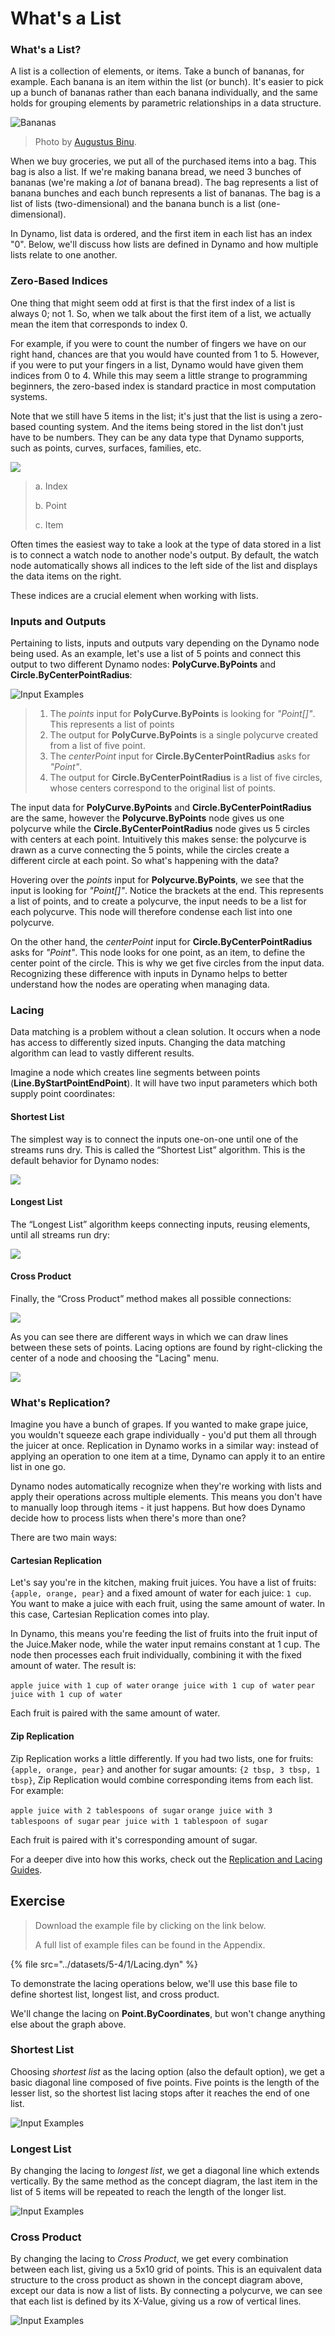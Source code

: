 # What's a List

### What's a List?

A list is a collection of elements, or items. Take a bunch of bananas, for example. Each banana is an item within the list (or bunch). It's easier to pick up a bunch of bananas rather than each banana individually, and the same holds for grouping elements by parametric relationships in a data structure.

![Bananas](../images/5-4/1/Bananas\_white\_background\_DS.jpg)

> Photo by [Augustus Binu](https://commons.wikimedia.org/wiki/File:Bananas\_white\_background\_DS.jpg?fastcci\_from=11404890\&c1=11404890\&d1=15\&s=200\&a=list).

When we buy groceries, we put all of the purchased items into a bag. This bag is also a list. If we're making banana bread, we need 3 bunches of bananas (we're making a _lot_ of banana bread). The bag represents a list of banana bunches and each bunch represents a list of bananas. The bag is a list of lists (two-dimensional) and the banana bunch is a list (one-dimensional).

In Dynamo, list data is ordered, and the first item in each list has an index "0". Below, we'll discuss how lists are defined in Dynamo and how multiple lists relate to one another.

### Zero-Based Indices

One thing that might seem odd at first is that the first index of a list is always 0; not 1. So, when we talk about the first item of a list, we actually mean the item that corresponds to index 0.

For example, if you were to count the number of fingers we have on our right hand, chances are that you would have counted from 1 to 5. However, if you were to put your fingers in a list, Dynamo would have given them indices from 0 to 4. While this may seem a little strange to programming beginners, the zero-based index is standard practice in most computation systems.

Note that we still have 5 items in the list; it's just that the list is using a zero-based counting system. And the items being stored in the list don't just have to be numbers. They can be any data type that Dynamo supports, such as points, curves, surfaces, families, etc.

![](../images/5-4/1/what'salist-zerobasedindices.jpg)

> a. Index
>
> b. Point
>
> c. Item

Often times the easiest way to take a look at the type of data stored in a list is to connect a watch node to another node's output. By default, the watch node automatically shows all indices to the left side of the list and displays the data items on the right.

These indices are a crucial element when working with lists.

### Inputs and Outputs

Pertaining to lists, inputs and outputs vary depending on the Dynamo node being used. As an example, let's use a list of 5 points and connect this output to two different Dynamo nodes: **PolyCurve.ByPoints** and **Circle.ByCenterPointRadius**:

![Input Examples](../images/5-4/1/what'salist-inputsandoutputs.jpg)

> 1. The _points_ input for **PolyCurve.ByPoints** is looking for _"Point\[]"_. This represents a list of points
> 2. The output for **PolyCurve.ByPoints** is a single polycurve created from a list of five point.
> 3. The _centerPoint_ input for **Circle.ByCenterPointRadius** asks for _"Point"_.
> 4. The output for **Circle.ByCenterPointRadius** is a list of five circles, whose centers correspond to the original list of points.

The input data for **PolyCurve.ByPoints** and **Circle.ByCenterPointRadius** are the same, however the **Polycurve.ByPoints** node gives us one polycurve while the **Circle.ByCenterPointRadius** node gives us 5 circles with centers at each point. Intuitively this makes sense: the polycurve is drawn as a curve connecting the 5 points, while the circles create a different circle at each point. So what's happening with the data?

Hovering over the _points_ input for **Polycurve.ByPoints**, we see that the input is looking for _"Point\[]"_. Notice the brackets at the end. This represents a list of points, and to create a polycurve, the input needs to be a list for each polycurve. This node will therefore condense each list into one polycurve.

On the other hand, the _centerPoint_ input for **Circle.ByCenterPointRadius** asks for _"Point"_. This node looks for one point, as an item, to define the center point of the circle. This is why we get five circles from the input data. Recognizing these difference with inputs in Dynamo helps to better understand how the nodes are operating when managing data.

### Lacing

Data matching is a problem without a clean solution. It occurs when a node has access to differently sized inputs. Changing the data matching algorithm can lead to vastly different results.

Imagine a node which creates line segments between points (**Line.ByStartPointEndPoint**). It will have two input parameters which both supply point coordinates:

#### Shortest List

The simplest way is to connect the inputs one-on-one until one of the streams runs dry. This is called the “Shortest List” algorithm. This is the default behavior for Dynamo nodes:

![](../images/5-4/1/what'salist-lacing-shortest.jpg)

#### Longest List

The “Longest List” algorithm keeps connecting inputs, reusing elements, until all streams run dry:

![](../images/5-4/1/what'salist-lacing-longest.jpg)

#### Cross Product

Finally, the “Cross Product” method makes all possible connections:

![](../images/5-4/1/what'salist-lacing-cross.jpg)

As you can see there are different ways in which we can draw lines between these sets of points. Lacing options are found by right-clicking the center of a node and choosing the "Lacing" menu.

![](../images/5-4/1/what'salist-rightclicklacingopt.jpg)

### What's Replication?

Imagine you have a bunch of grapes. If you wanted to make grape juice, you wouldn't squeeze each grape individually - you'd put them all through the juicer at once. Replication in Dynamo works in a similar way: instead of applying an operation to one item at a time, Dynamo can apply it to an entire list in one go.

Dynamo nodes automatically recognize when they're working with lists and apply their operations across multiple elements. This means you don't have to manually loop through items - it just happens. But how does Dynamo decide how to process lists when there's more than one?

There are two main ways:

#### Cartesian Replication
Let's say you're in the kitchen, making fruit juices. You have a list of fruits: `{apple, orange, pear}` and a fixed amount of water for each juice: `1 cup`. You want to make a juice with each fruit, using the same amount of water. In this case, Cartesian Replication comes into play.

In Dynamo, this means you're feeding the list of fruits into the fruit input of the Juice.Maker node, while the water input remains constant at 1 cup. The node then processes each fruit individually, combining it with the fixed amount of water. The result is:

`apple juice with 1 cup of water`
`orange juice with 1 cup of water`
`pear juice with 1 cup of water`

Each fruit is paired with the same amount of water.

#### Zip Replication
Zip Replication works a little differently. If you had two lists, one for fruits: `{apple, orange, pear}` and another for sugar amounts: `{2 tbsp, 3 tbsp, 1 tbsp}`, Zip Replication would combine corresponding items from each list. For example:

`apple juice with 2 tablespoons of sugar`
`orange juice with 3 tablespoons of sugar`
`pear juice with 1 tablespoon of sugar`

Each fruit is paired with it's corresponding amount of sugar.

For a deeper dive into how this works, check out the [Replication and Lacing Guides](https://github.com/DynamoDS/Dynamo/wiki/Replication-and-Replication-Guide-Part-1).

## Exercise

> Download the example file by clicking on the link below.
>
> A full list of example files can be found in the Appendix.

{% file src="../datasets/5-4/1/Lacing.dyn" %}

To demonstrate the lacing operations below, we'll use this base file to define shortest list, longest list, and cross product.

We'll change the lacing on **Point.ByCoordinates**, but won't change anything else about the graph above.

### Shortest List

Choosing _shortest list_ as the lacing option (also the default option), we get a basic diagonal line composed of five points. Five points is the length of the lesser list, so the shortest list lacing stops after it reaches the end of one list.

![Input Examples](../images/5-4/1/what'salist-lacingexercise01.jpg)

### **Longest List**

By changing the lacing to _longest list_, we get a diagonal line which extends vertically. By the same method as the concept diagram, the last item in the list of 5 items will be repeated to reach the length of the longer list.

![Input Examples](../images/5-4/1/what'salist-lacingexercise02.jpg)

### **Cross Product**

By changing the lacing to _Cross Product_, we get every combination between each list, giving us a 5x10 grid of points. This is an equivalent data structure to the cross product as shown in the concept diagram above, except our data is now a list of lists. By connecting a polycurve, we can see that each list is defined by its X-Value, giving us a row of vertical lines.

![Input Examples](../images/5-4/1/what'salist-lacingexercise03.jpg)
